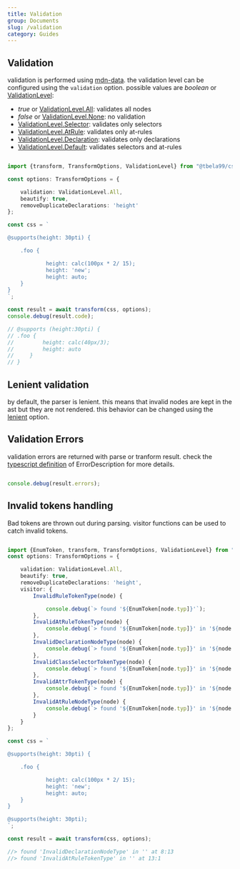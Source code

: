 ```yaml
---
title: Validation
group: Documents
slug: /validation
category: Guides
---
```


## Validation

validation is performed using [mdn-data](https://github.com/mdn/data). the validation level can be configured using the `validation` option.
possible values are _boolean_ or [ValidationLevel](../docs/enums/node.ValidationLevel.html):

- _true_ or [ValidationLevel.All](../docs/media/node.ValidationLevel.html#all): validates all nodes
- _false_ or [ValidationLevel.None](../docs/media/node.ValidationLevel.html#none): no validation
- [ValidationLevel.Selector](../docs/media/node.ValidationLevel.html#selector): validates only selectors
- [ValidationLevel.AtRule](../docs/media/node.ValidationLevel.html#atrule): validates only at-rules
- [ValidationLevel.Declaration](../docs/media/node.ValidationLevel.html#declaration): validates only declarations
- [ValidationLevel.Default](../docs/media/node.ValidationLevel.html#default): validates selectors and at-rules

```ts

import {transform, TransformOptions, ValidationLevel} from "@tbela99/css-parser";

const options: TransformOptions = {

    validation: ValidationLevel.All,
    beautify: true,
    removeDuplicateDeclarations: 'height'
};

const css = `

@supports(height: 30pti) {

    .foo {

            height: calc(100px * 2/ 15);
            height: 'new';
            height: auto;
    }
}
`;

const result = await transform(css, options);
console.debug(result.code);

// @supports (height:30pti) {
// .foo {
//         height: calc(40px/3);
//         height: auto
//     }
// }
```

## Lenient validation

by default, the parser is lenient. this means that invalid nodes are kept in the ast but they are not rendered.
this behavior can be changed using the [lenient](../docs/interfaces/node.ParserOptions.html#lenient) option.

## Validation Errors

validation errors are returned with parse or tranform result.
check the [typescript definition](../docs/interfaces/node.ErrorDescription.html) of ErrorDescription for more details.


```ts

console.debug(result.errors);
```

## Invalid tokens handling

Bad tokens are thrown out during parsing. visitor functions can be used to catch invalid tokens.

```ts

import {EnumToken, transform, TransformOptions, ValidationLevel} from "@tbela99/css-parser";
const options: TransformOptions = {

    validation: ValidationLevel.All,
    beautify: true,
    removeDuplicateDeclarations: 'height',
    visitor: {
        InvalidRuleTokenType(node) {

            console.debug(`> found '${EnumToken[node.typ]}'`);
        },
        InvalidAtRuleTokenType(node) {
            console.debug(`> found '${EnumToken[node.typ]}' in '${node.loc.src}' at ${node.loc.sta.lin}:${node.loc.sta.col}`);
        },
        InvalidDeclarationNodeType(node) {
            console.debug(`> found '${EnumToken[node.typ]}' in '${node.loc.src}' at ${node.loc.sta.lin}:${node.loc.sta.col}`);
        },
        InvalidClassSelectorTokenType(node) {
            console.debug(`> found '${EnumToken[node.typ]}' in '${node.loc.src}' at ${node.loc.sta.lin}:${node.loc.sta.col}`);
        },
        InvalidAttrTokenType(node) {
            console.debug(`> found '${EnumToken[node.typ]}' in '${node.loc.src}' at ${node.loc.sta.lin}:${node.loc.sta.col}`);
        },
        InvalidAtRuleNodeType(node) {
            console.debug(`> found '${EnumToken[node.typ]}' in '${node.loc.src}' at ${node.loc.sta.lin}:${node.loc.sta.col}`);
        }
    }
};

const css = `

@supports(height: 30pti) {

    .foo {

            height: calc(100px * 2/ 15);
            height: 'new';
            height: auto;
    }
}

@supports(height: 30pti);
`;

const result = await transform(css, options);

//> found 'InvalidDeclarationNodeType' in '' at 8:13
//> found 'InvalidAtRuleTokenType' in '' at 13:1

```